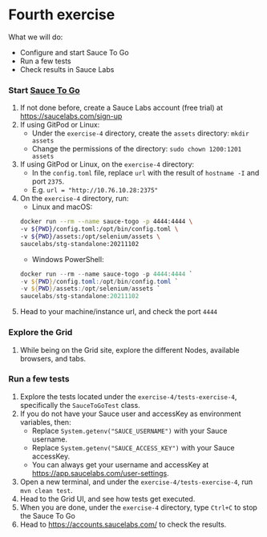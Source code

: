 # Fourth exercise

What we will do:

* Configure and start Sauce To Go
* Run a few tests
* Check results in Sauce Labs

### Start [Sauce To Go](https://opensource.saucelabs.com/sauce-togo/)

1. If not done before, create a Sauce Labs account (free trial) at https://saucelabs.com/sign-up
2. If using GitPod or Linux:
    * Under the `exercise-4` directory, create the `assets` directory: `mkdir assets`
    * Change the permissions of the directory: `sudo chown 1200:1201 assets`
3. If using GitPod or Linux, on the `exercise-4` directory:
    * In the `config.toml` file, replace `url` with the result of `hostname -I` and port `2375`.
    * E.g. `url = "http://10.76.10.28:2375"`
4. On the `exercise-4` directory, run: 
    * Linux and macOS:
    ```bash
    docker run --rm --name sauce-togo -p 4444:4444 \
    -v ${PWD}/config.toml:/opt/bin/config.toml \
    -v ${PWD}/assets:/opt/selenium/assets \
    saucelabs/stg-standalone:20211102
    ```
    * Windows PowerShell:
    ```powershell
    docker run --rm --name sauce-togo -p 4444:4444 `
    -v ${PWD}/config.toml:/opt/bin/config.toml `
    -v ${PWD}/assets:/opt/selenium/assets `
    saucelabs/stg-standalone:20211102
    ```
5. Head to your machine/instance url, and check the port `4444`

### Explore the Grid

1. While being on the Grid site, explore the different Nodes, available browsers, and tabs.

### Run a few tests

1. Explore the tests located under the `exercise-4/tests-exercise-4`, specifically the `SauceToGoTest` class.
2. If you do not have your Sauce user and accessKey as environment variables, then:
    * Replace `System.getenv("SAUCE_USERNAME")` with your Sauce username.
    * Replace `System.getenv("SAUCE_ACCESS_KEY")` with your Sauce accessKey.
    * You can always get your username and accessKey at https://app.saucelabs.com/user-settings.
3. Open a new terminal, and under the `exercise-4/tests-exercise-4`, run `mvn clean test`.
4. Head to the Grid UI, and see how tests get executed.
5. When you are done, under the `exercise-4` directory, type `Ctrl+C` to stop the Sauce To Go
6. Head to https://accounts.saucelabs.com/ to check the results.

